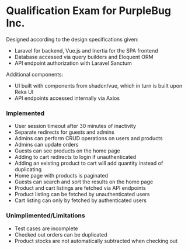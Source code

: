 # Qualification Exam for PurpleBug Inc.

Designed according to the design specifications given:
- Laravel for backend, Vue.js and Inertia for the SPA frontend
- Database accessed via query builders and Eloquent ORM
- API endpoint authorization with Laravel Sanctum

Additional components:
- UI built with components from shadcn/vue, which in turn is built upon Reka UI
- API endpoints accessed internally via Axios

### Implemented
- User session timeout after 30 minutes of inactivity
- Separate redirects for guests and admins
- Admins can perform CRUD operations on users and products
- Admins can update orders
- Guests can see products on the home page
- Adding to cart redirects to login if unauthenticated
- Adding an existing product to cart will add quantity instead of duplicating
- Home page with products is paginated
- Guests can search and sort the results on the home page
- Product and cart listings are fetched via API endpoints
- Product listing can be fetched by unauthenticated users
- Cart listing can only by fetched by authenticated users

### Unimplimented/Limitations
- Test cases are incomplete
- Checked out orders can be duplicated
- Product stocks are not automatically subtracted when checking out
